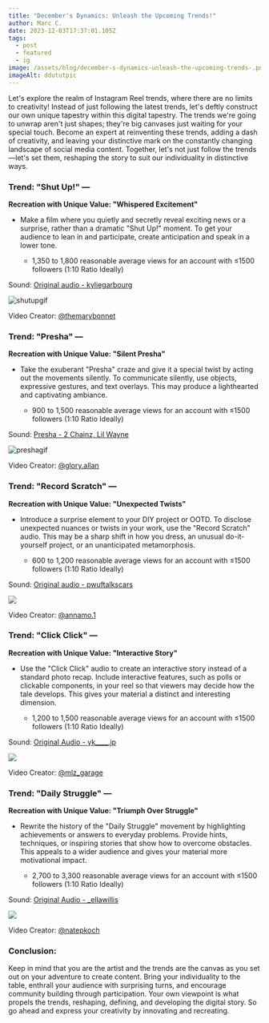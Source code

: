 ```yaml
---
title: "December's Dynamics: Unleash the Upcoming Trends!"
author: Marc C.
date: 2023-12-03T17:37:01.105Z
tags:
  - post
  - featured
  - ig
image: /assets/blog/december-s-dynamics-unleash-the-upcoming-trends-.png
imageAlt: ddututpic
---
```

Let's explore the realm of Instagram Reel trends, where there are no limits to creativity! Instead of just following the latest trends, let's deftly construct our own unique tapestry within this digital tapestry. The trends we're going to unwrap aren't just shapes; they're big canvases just waiting for your special touch. Become an expert at reinventing these trends, adding a dash of creativity, and leaving your distinctive mark on the constantly changing landscape of social media content. Together, let's not just follow the trends—let's set them, reshaping the story to suit our individuality in distinctive ways.

### Trend: "Shut Up!" — 

**Recreation with Unique Value: "Whispered Excitement"**

* Make a film where you quietly and secretly reveal exciting news or a surprise, rather than a dramatic "Shut Up!" moment. To get your audience to lean in and participate, create anticipation and speak in a lower tone.

  * 1,350 to 1,800 reasonable average views for an account with ≤1500 followers (1:10 Ratio Ideally)

Sound: [Original audio - kyliegarbourg](https://www.instagram.com/reels/audio/816638003795133/)

[](https://www.instagram.com/reels/audio/816638003795133/)

![shutupgif](/assets/blog/saveinsta.app-3247158962661635848.gif)

Video Creator: [@themarybonnet](https://www.instagram.com/themarybonnet/)

### Trend: "Presha" — 

**Recreation with Unique Value: "Silent Presha"**

* Take the exuberant "Presha" craze and give it a special twist by acting out the movements silently. To communicate silently, use objects, expressive gestures, and text overlays. This may produce a lighthearted and captivating ambiance.

  * 900 to 1,500 reasonable average views for an account with ≤1500 followers (1:10 Ratio Ideally)

Sound: [Presha - 2 Chainz, Lil Wayne](https://www.instagram.com/reels/audio/720437506793705/)

[](https://www.instagram.com/reels/audio/720437506793705/)

![preshagif](/assets/blog/saveinsta.app-3245289284721442392_8573500245.gif)

Video Creator: [@glory.allan](https://www.instagram.com/glory.allan/)

### Trend: "Record Scratch" —

**Recreation with Unique Value: "Unexpected Twists"**

* Introduce a surprise element to your DIY project or OOTD. To disclose unexpected nuances or twists in your work, use the "Record Scratch" audio. This may be a sharp shift in how you dress, an unusual do-it-yourself project, or an unanticipated metamorphosis.

  * 600 to 1,200 reasonable average views for an account with ≤1500 followers (1:10 Ratio Ideally)

Sound: [Original audio - pwuftalkscars](https://www.instagram.com/reels/audio/568348771785548/)

[](https://www.instagram.com/reels/audio/568348771785548/)

![](/assets/blog/saveinsta.app-3246324603197701015.gif)

Video Creator: [@annamo.1](https://www.instagram.com/annamo.1/)

### Trend: "Click Click" — 

**Recreation with Unique Value: "Interactive Story"**

* Use the "Click Click" audio to create an interactive story instead of a standard photo recap. Include interactive features, such as polls or clickable components, in your reel so that viewers may decide how the tale develops. This gives your material a distinct and interesting dimension.

  * 1,200 to 1,500 reasonable average views for an account with ≤1500 followers (1:10 Ratio Ideally)

Sound: [Original Audio - yk\_\_\_\_.jp](https://www.instagram.com/reels/audio/3186975151449106/?igshid=ZDE1MWVjZGVmZQ%3D%3D)

[](https://www.instagram.com/reels/audio/3186975151449106/?igshid=ZDE1MWVjZGVmZQ%3D%3D)

![](/assets/blog/saveinsta.app-3241437382937736589-1-.gif)

Video Creator: [@mlz_garage](https://www.instagram.com/mlz_garage/)

### Trend: "Daily Struggle" — 

**Recreation with Unique Value: "Triumph Over Struggle"**

* Rewrite the history of the "Daily Struggle" movement by highlighting achievements or answers to everyday problems. Provide hints, techniques, or inspiring stories that show how to overcome obstacles. This appeals to a wider audience and gives your material more motivational impact.

  * 2,700 to 3,300 reasonable average views for an account with ≤1500 followers (1:10 Ratio Ideally)

Sound: [Original Audio - _ellawillis](https://www.instagram.com/reels/audio/6673293119406166/?igshid=ZDE1MWVjZGVmZQ%3D%3D)

![](/assets/blog/saveinsta.app-3238859376541846334.gif)

Video Creator: [@natepkoch](https://www.instagram.com/natepkoch/)

### **Conclusion:**

Keep in mind that you are the artist and the trends are the canvas as you set out on your adventure to create content. Bring your individuality to the table, enthrall your audience with surprising turns, and encourage community building through participation. Your own viewpoint is what propels the trends, reshaping, defining, and developing the digital story. So go ahead and express your creativity by innovating and recreating.